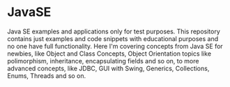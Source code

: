 JavaSE
======

Java SE examples and applications only for test purposes.
This repository contains just examples and code snippets with educational purposes and no one have full functionality.
Here I'm covering concepts from Java SE for newbies, like Object and Class Concepts, Object Orientation topics like polimorphism, 
inheritance, encapsulating fields and so on, to more advanced concepts, like JDBC, GUI with Swing, Generics, Collections, 
Enums, Threads and so on.
